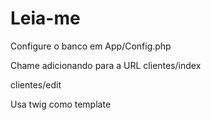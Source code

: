 # Leia-me

Configure o banco em 
App/Config.php

Chame adicionando para a URL
clientes/index

clientes/edit

Usa twig como template
